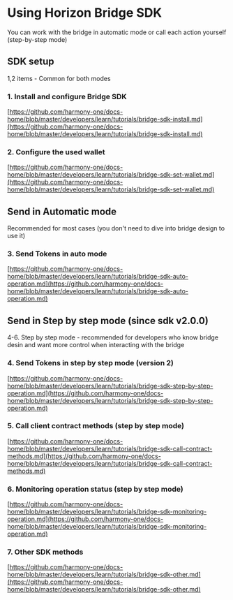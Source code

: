 # Using Horizon Bridge SDK

You can work with the bridge in automatic mode or call each action yourself \(step-by-step mode\)

## SDK setup

1,2 items - Common for both modes

### 1. Install and configure Bridge SDK

[https://github.com/harmony-one/docs-home/blob/master/developers/learn/tutorials/bridge-sdk-install.md](https://github.com/harmony-one/docs-home/blob/master/developers/learn/tutorials/bridge-sdk-install.md)

### 2. Configure the used wallet

[https://github.com/harmony-one/docs-home/blob/master/developers/learn/tutorials/bridge-sdk-set-wallet.md](https://github.com/harmony-one/docs-home/blob/master/developers/learn/tutorials/bridge-sdk-set-wallet.md)

## Send in Automatic mode

Recommended for most cases \(you don't need to dive into bridge design to use it\)

### 3. Send Tokens in auto mode

[https://github.com/harmony-one/docs-home/blob/master/developers/learn/tutorials/bridge-sdk-auto-operation.md](https://github.com/harmony-one/docs-home/blob/master/developers/learn/tutorials/bridge-sdk-auto-operation.md)

## Send in Step by step mode \(since sdk v2.0.0\)

4-6. Step by step mode - recommended for developers who know bridge desin and want more control when interacting with the bridge

### 4. Send Tokens in step by step mode \(version 2\)

[https://github.com/harmony-one/docs-home/blob/master/developers/learn/tutorials/bridge-sdk-step-by-step-operation.md](https://github.com/harmony-one/docs-home/blob/master/developers/learn/tutorials/bridge-sdk-step-by-step-operation.md)

### 5. Call client contract methods \(step by step mode\)

[https://github.com/harmony-one/docs-home/blob/master/developers/learn/tutorials/bridge-sdk-call-contract-methods.md](https://github.com/harmony-one/docs-home/blob/master/developers/learn/tutorials/bridge-sdk-call-contract-methods.md)

### 6. Monitoring operation status \(step by step mode\)

[https://github.com/harmony-one/docs-home/blob/master/developers/learn/tutorials/bridge-sdk-monitoring-operation.md](https://github.com/harmony-one/docs-home/blob/master/developers/learn/tutorials/bridge-sdk-monitoring-operation.md)

### 7. Other SDK methods

[https://github.com/harmony-one/docs-home/blob/master/developers/learn/tutorials/bridge-sdk-other.md](https://github.com/harmony-one/docs-home/blob/master/developers/learn/tutorials/bridge-sdk-other.md)

